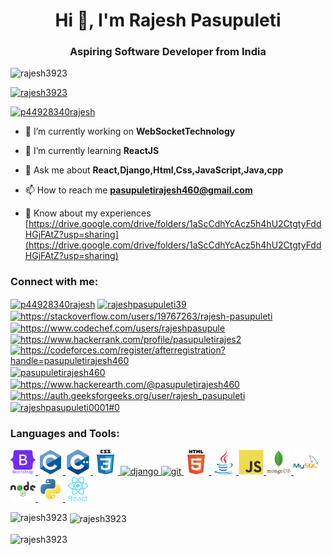 
<h1 align="center">Hi 👋, I'm Rajesh Pasupuleti</h1>
<h3 align="center">Aspiring Software Developer from India</h3>


<p align="left"> <img src="https://komarev.com/ghpvc/?username=rajesh3923&label=Profile%20views&color=0e75b6&style=flat" alt="rajesh3923" /> </p>

<p align="left"> <a href="https://github.com/ryo-ma/github-profile-trophy"><img src="https://github-profile-trophy.vercel.app/?username=rajesh3923" alt="rajesh3923" /></a> </p>

<p align="left"> <a href="https://twitter.com/p44928340rajesh" target="blank"><img src="https://img.shields.io/twitter/follow/p44928340rajesh?logo=twitter&style=for-the-badge" alt="p44928340rajesh" /></a> </p>

- 🔭 I’m currently working on **WebSocketTechnology**

- 🌱 I’m currently learning **ReactJS**

- 💬 Ask me about **React,Django,Html,Css,JavaScript,Java,cpp**

- 📫 How to reach me **pasupuletirajesh460@gmail.com**

- 📄 Know about my experiences [https://drive.google.com/drive/folders/1aScCdhYcAcz5h4hU2CtgtyFddHGjFAtZ?usp=sharing](https://drive.google.com/drive/folders/1aScCdhYcAcz5h4hU2CtgtyFddHGjFAtZ?usp=sharing)

<h3 align="left">Connect with me:</h3>
<p align="left">
<a href="https://twitter.com/p44928340rajesh" target="blank"><img align="center" src="https://raw.githubusercontent.com/rahuldkjain/github-profile-readme-generator/master/src/images/icons/Social/twitter.svg" alt="p44928340rajesh" height="30" width="40" /></a>
<a href="https://linkedin.com/in/rajeshpasupuleti39" target="blank"><img align="center" src="https://raw.githubusercontent.com/rahuldkjain/github-profile-readme-generator/master/src/images/icons/Social/linked-in-alt.svg" alt="rajeshpasupuleti39" height="30" width="40" /></a>
<a href="https://stackoverflow.com/users/https://stackoverflow.com/users/19767263/rajesh-pasupuleti" target="blank"><img align="center" src="https://raw.githubusercontent.com/rahuldkjain/github-profile-readme-generator/master/src/images/icons/Social/stack-overflow.svg" alt="https://stackoverflow.com/users/19767263/rajesh-pasupuleti" height="30" width="40" /></a>
<a href="https://www.codechef.com/users/https://www.codechef.com/users/rajeshpasupule" target="blank"><img align="center" src="https://cdn.jsdelivr.net/npm/simple-icons@3.1.0/icons/codechef.svg" alt="https://www.codechef.com/users/rajeshpasupule" height="30" width="40" /></a>
<a href="https://www.hackerrank.com/https://www.hackerrank.com/profile/pasupuletirajes2" target="blank"><img align="center" src="https://raw.githubusercontent.com/rahuldkjain/github-profile-readme-generator/master/src/images/icons/Social/hackerrank.svg" alt="https://www.hackerrank.com/profile/pasupuletirajes2" height="30" width="40" /></a>
<a href="https://codeforces.com/profile/https://codeforces.com/register/afterregistration?handle=pasupuletirajesh460" target="blank"><img align="center" src="https://raw.githubusercontent.com/rahuldkjain/github-profile-readme-generator/master/src/images/icons/Social/codeforces.svg" alt="https://codeforces.com/register/afterregistration?handle=pasupuletirajesh460" height="30" width="40" /></a>
<a href="https://www.leetcode.com/pasupuletirajesh460" target="blank"><img align="center" src="https://raw.githubusercontent.com/rahuldkjain/github-profile-readme-generator/master/src/images/icons/Social/leet-code.svg" alt="pasupuletirajesh460" height="30" width="40" /></a>
<a href="https://www.hackerearth.com/https://www.hackerearth.com/@pasupuletirajesh460" target="blank"><img align="center" src="https://raw.githubusercontent.com/rahuldkjain/github-profile-readme-generator/master/src/images/icons/Social/hackerearth.svg" alt="https://www.hackerearth.com/@pasupuletirajesh460" height="30" width="40" /></a>
<a href="https://auth.geeksforgeeks.org/user/https://auth.geeksforgeeks.org/user/rajesh_pasupuleti" target="blank"><img align="center" src="https://raw.githubusercontent.com/rahuldkjain/github-profile-readme-generator/master/src/images/icons/Social/geeks-for-geeks.svg" alt="https://auth.geeksforgeeks.org/user/rajesh_pasupuleti" height="30" width="40" /></a>
<a href="https://discord.gg/rajeshpasupuleti0001#0" target="blank"><img align="center" src="https://raw.githubusercontent.com/rahuldkjain/github-profile-readme-generator/master/src/images/icons/Social/discord.svg" alt="rajeshpasupuleti0001#0" height="30" width="40" /></a>
</p>

<h3 align="left">Languages and Tools:</h3>
<p align="left"> <a href="https://getbootstrap.com" target="_blank" rel="noreferrer"> <img src="https://raw.githubusercontent.com/devicons/devicon/master/icons/bootstrap/bootstrap-plain-wordmark.svg" alt="bootstrap" width="40" height="40"/> </a> <a href="https://www.cprogramming.com/" target="_blank" rel="noreferrer"> <img src="https://raw.githubusercontent.com/devicons/devicon/master/icons/c/c-original.svg" alt="c" width="40" height="40"/> </a> <a href="https://www.w3schools.com/cpp/" target="_blank" rel="noreferrer"> <img src="https://raw.githubusercontent.com/devicons/devicon/master/icons/cplusplus/cplusplus-original.svg" alt="cplusplus" width="40" height="40"/> </a> <a href="https://www.w3schools.com/css/" target="_blank" rel="noreferrer"> <img src="https://raw.githubusercontent.com/devicons/devicon/master/icons/css3/css3-original-wordmark.svg" alt="css3" width="40" height="40"/> </a> <a href="https://www.djangoproject.com/" target="_blank" rel="noreferrer"> <img src="https://cdn.worldvectorlogo.com/logos/django.svg" alt="django" width="40" height="40"/> </a> <a href="https://git-scm.com/" target="_blank" rel="noreferrer"> <img src="https://www.vectorlogo.zone/logos/git-scm/git-scm-icon.svg" alt="git" width="40" height="40"/> </a> <a href="https://www.w3.org/html/" target="_blank" rel="noreferrer"> <img src="https://raw.githubusercontent.com/devicons/devicon/master/icons/html5/html5-original-wordmark.svg" alt="html5" width="40" height="40"/> </a> <a href="https://www.java.com" target="_blank" rel="noreferrer"> <img src="https://raw.githubusercontent.com/devicons/devicon/master/icons/java/java-original.svg" alt="java" width="40" height="40"/> </a> <a href="https://developer.mozilla.org/en-US/docs/Web/JavaScript" target="_blank" rel="noreferrer"> <img src="https://raw.githubusercontent.com/devicons/devicon/master/icons/javascript/javascript-original.svg" alt="javascript" width="40" height="40"/> </a> <a href="https://www.mongodb.com/" target="_blank" rel="noreferrer"> <img src="https://raw.githubusercontent.com/devicons/devicon/master/icons/mongodb/mongodb-original-wordmark.svg" alt="mongodb" width="40" height="40"/> </a> <a href="https://www.mysql.com/" target="_blank" rel="noreferrer"> <img src="https://raw.githubusercontent.com/devicons/devicon/master/icons/mysql/mysql-original-wordmark.svg" alt="mysql" width="40" height="40"/> </a> <a href="https://nodejs.org" target="_blank" rel="noreferrer"> <img src="https://raw.githubusercontent.com/devicons/devicon/master/icons/nodejs/nodejs-original-wordmark.svg" alt="nodejs" width="40" height="40"/> </a> <a href="https://www.python.org" target="_blank" rel="noreferrer"> <img src="https://raw.githubusercontent.com/devicons/devicon/master/icons/python/python-original.svg" alt="python" width="40" height="40"/> </a> <a href="https://reactjs.org/" target="_blank" rel="noreferrer"> <img src="https://raw.githubusercontent.com/devicons/devicon/master/icons/react/react-original-wordmark.svg" alt="react" width="40" height="40"/> </a> </p>

<p><img align="left" src="https://github-readme-stats.vercel.app/api/top-langs?username=rajesh3923&show_icons=true&locale=en&layout=compact" alt="rajesh3923" /></p>

<p>&nbsp;<img align="center" src="https://github-readme-stats.vercel.app/api?username=rajesh3923&show_icons=true&locale=en" alt="rajesh3923" /></p>

<p><img align="center" src="https://github-readme-streak-stats.herokuapp.com/?user=rajesh3923&" alt="rajesh3923" /></p>
